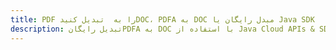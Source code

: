 ---title: PDF را به  تبدیل کنیدDOC، PDFA به DOC مبدل رایگان یا Java SDKdescription: تبدیل رایگانPDFA به DOC با استفاده از Java Cloud APIs & SDK همچنین اسناد PDF را در Cloud ایجاد، ویرایش و رندر کنید.---
